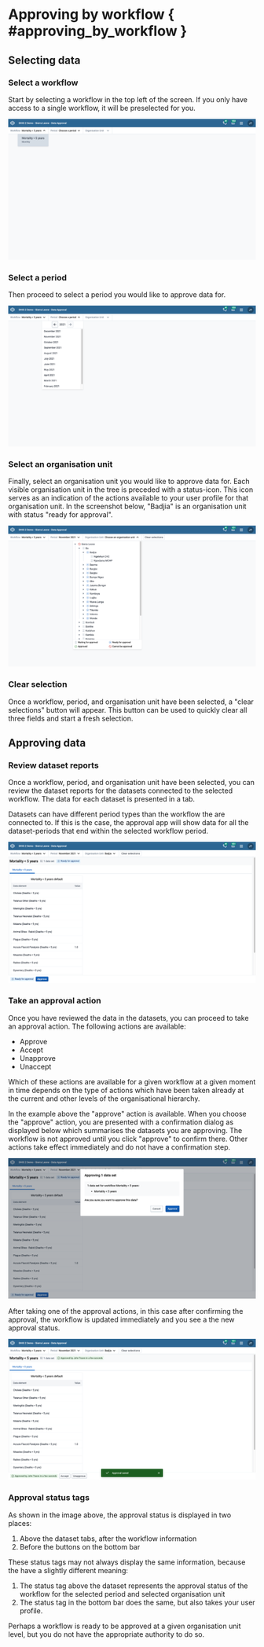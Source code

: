# Approving by workflow { #approving_by_workflow }

## Selecting data

### Select a workflow

Start by selecting a workflow in the top left of the screen. If you only have access to a single workflow, it will be preselected for you.

![Select a workflow](./assets/select_workflow.png 'Select a workflow')

### Select a period

Then proceed to select a period you would like to approve data for.

![Select a period](./assets/select_period.png 'Select a period')

### Select an organisation unit

Finally, select an organisation unit you would like to approve data for. Each visible organisation unit in the tree is preceded with a status-icon. This icon serves as an indication of the actions available to your user profile for that organisation unit. In the screenshot below, "Badjia" is an organisation unit with status "ready for approval".

![Select an organisation unit](./assets/select_org_unit.png 'Select an organisation unit')

### Clear selection

Once a workflow, period, and organisation unit have been selected, a "clear selections" button will appear. This button can be used to quickly clear all three fields and start a fresh selection.

## Approving data

### Review dataset reports

Once a workflow, period, and organisation unit have been selected, you can review the dataset reports for the datasets connected to the selected workflow. The data for each dataset is presented in a tab.

Datasets can have different period types than the workflow the are connected to. If this is the case, the approval app will show data for all the dataset-periods that end within the selected workflow period.

![Review dataset reports](./assets/review_data.png 'Review dataset reports')

### Take an approval action

Once you have reviewed the data in the datasets, you can proceed to take an approval action. The following actions are available:

-   Approve
-   Accept
-   Unapprove
-   Unaccept

Which of these actions are available for a given workflow at a given moment in time depends on the type of actions which have been taken already at the current and other levels of the organisational hierarchy.

In the example above the "approve" action is available. When you choose the "approve" action, you are presented with a confirmation dialog as displayed below which summarises the datasets you are approving. The workflow is not approved until you click "approve" to confirm there. Other actions take effect immediately and do not have a confirmation step.

![Take an approval action](./assets/approval_confirmation.png 'Take an approval action')

After taking one of the approval actions, in this case after confirming the approval, the workflow is updated immediately and you see a the new approval status.

![Updated approval status](./assets/approval_saved.png 'Updated approval status')

### Approval status tags

As shown in the image above, the approval status is displayed in two places:

1. Above the dataset tabs, after the workflow information
1. Before the buttons on the bottom bar

These status tags may not always display the same information, because the have a slightly different meaning:

1. The status tag above the dataset represents the approval status of the workflow for the selected period and selected organisation unit
2. The status tag in the bottom bar does the same, but also takes your user profile.

Perhaps a workflow is ready to be approved at a given organisation unit level, but you do not have the appropriate authority to do so.
